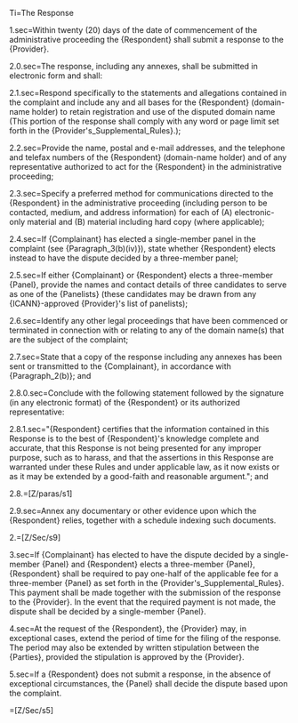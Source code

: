 Ti=The Response

1.sec=Within twenty (20) days of the date of commencement of the administrative proceeding the {Respondent} shall submit a response to the {Provider}.

2.0.sec=The response, including any annexes, shall be submitted in electronic form and shall:

2.1.sec=Respond specifically to the statements and allegations contained in the complaint and include any and all bases for the {Respondent} (domain-name holder) to retain registration and use of the disputed domain name (This portion of the response shall comply with any word or page limit set forth in the {Provider's_Supplemental_Rules}.);

2.2.sec=Provide the name, postal and e-mail addresses, and the telephone and telefax numbers of the {Respondent} (domain-name holder) and of any representative authorized to act for the {Respondent} in the administrative proceeding;

2.3.sec=Specify a preferred method for communications directed to the {Respondent} in the administrative proceeding (including person to be contacted, medium, and address information) for each of (A) electronic-only material and (B) material including hard copy (where applicable);

2.4.sec=If {Complainant} has elected a single-member panel in the complaint (see {Paragraph_3(b)(iv)}), state whether {Respondent} elects instead to have the dispute decided by a three-member panel;

2.5.sec=If either {Complainant} or {Respondent} elects a three-member {Panel}, provide the names and contact details of three candidates to serve as one of the {Panelists} (these candidates may be drawn from any {ICANN}-approved {Provider}'s list of panelists);

2.6.sec=Identify any other legal proceedings that have been commenced or terminated in connection with or relating to any of the domain name(s) that are the subject of the complaint;

2.7.sec=State that a copy of the response including any annexes has been sent or transmitted to the {Complainant}, in accordance with {Paragraph_2(b)}; and

2.8.0.sec=Conclude with the following statement followed by the signature (in any electronic format) of the {Respondent} or its authorized representative:

2.8.1.sec="{Respondent} certifies that the information contained in this Response is to the best of {Respondent}'s knowledge complete and accurate, that this Response is not being presented for any improper purpose, such as to harass, and that the assertions in this Response are warranted under these Rules and under applicable law, as it now exists or as it may be extended by a good-faith and reasonable argument."; and

2.8.=[Z/paras/s1]

2.9.sec=Annex any documentary or other evidence upon which the {Respondent} relies, together with a schedule indexing such documents.

2.=[Z/Sec/s9]

3.sec=If {Complainant} has elected to have the dispute decided by a single-member {Panel} and {Respondent} elects a three-member {Panel}, {Respondent} shall be required to pay one-half of the applicable fee for a three-member {Panel} as set forth in the {Provider's_Supplemental_Rules}. This payment shall be made together with the submission of the response to the {Provider}. In the event that the required payment is not made, the dispute shall be decided by a single-member {Panel}.

4.sec=At the request of the {Respondent}, the {Provider} may, in exceptional cases, extend the period of time for the filing of the response. The period may also be extended by written stipulation between the {Parties}, provided the stipulation is approved by the {Provider}.

5.sec=If a {Respondent} does not submit a response, in the absence of exceptional circumstances, the {Panel} shall decide the dispute based upon the complaint.

=[Z/Sec/s5]
